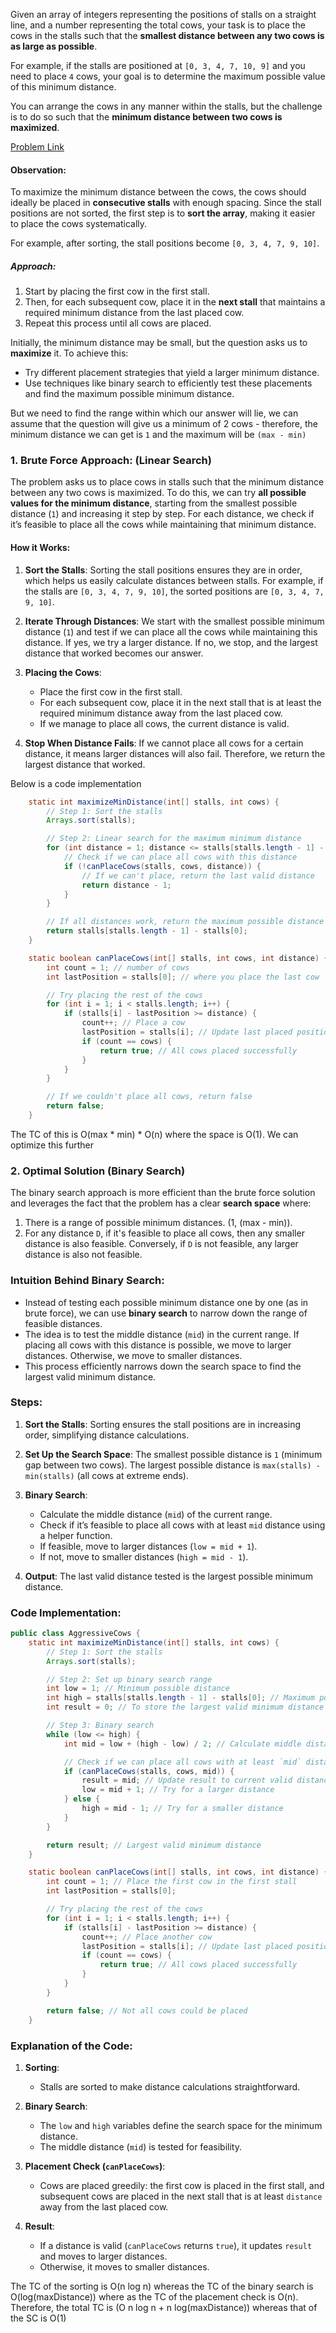 Given an array of integers representing the positions of stalls on a straight line, and a number representing the total cows, your task is to place the cows in the stalls such that the **smallest distance between any two cows is as large as possible**.

For example, if the stalls are positioned at `[0, 3, 4, 7, 10, 9]` and you need to place `4` cows, your goal is to determine the maximum possible value of this minimum distance.

You can arrange the cows in any manner within the stalls, but the challenge is to do so such that the **minimum distance between two cows is maximized**.

[Problem Link](https://bit.ly/42Vqzu9)

#### Observation:

To maximize the minimum distance between the cows, the cows should ideally be placed in **consecutive stalls** with enough spacing. Since the stall positions are not sorted, the first step is to **sort the array**, making it easier to place the cows systematically.

For example, after sorting, the stall positions become `[0, 3, 4, 7, 9, 10]`.

##### Approach:

1. Start by placing the first cow in the first stall.
2. Then, for each subsequent cow, place it in the **next stall** that maintains a required minimum distance from the last placed cow.
3. Repeat this process until all cows are placed.

Initially, the minimum distance may be small, but the question asks us to **maximize** it. To achieve this:

- Try different placement strategies that yield a larger minimum distance.
- Use techniques like binary search to efficiently test these placements and find the maximum possible minimum distance.

But we need to find the range within which our answer will lie, we can assume that the question will give us a minimum of 2 cows - therefore, the minimum distance we can get is `1` and the maximum will be `(max - min)`

### 1. Brute Force Approach: (Linear Search)

The problem asks us to place cows in stalls such that the minimum distance between any two cows is maximized. To do this, we can try **all possible values for the minimum distance**, starting from the smallest possible distance (`1`) and increasing it step by step. For each distance, we check if it’s feasible to place all the cows while maintaining that minimum distance.

#### How it Works:

1. **Sort the Stalls**: Sorting the stall positions ensures they are in order, which helps us easily calculate distances between stalls. For example, if the stalls are `[0, 3, 4, 7, 9, 10]`, the sorted positions are `[0, 3, 4, 7, 9, 10]`.

2. **Iterate Through Distances**: We start with the smallest possible minimum distance (`1`) and test if we can place all the cows while maintaining this distance. If yes, we try a larger distance. If no, we stop, and the largest distance that worked becomes our answer.

3. **Placing the Cows**:
    
    - Place the first cow in the first stall.
    - For each subsequent cow, place it in the next stall that is at least the required minimum distance away from the last placed cow.
    - If we manage to place all cows, the current distance is valid.
4. **Stop When Distance Fails**: If we cannot place all cows for a certain distance, it means larger distances will also fail. Therefore, we return the largest distance that worked.

Below is a code implementation

```java
    static int maximizeMinDistance(int[] stalls, int cows) {
        // Step 1: Sort the stalls
        Arrays.sort(stalls);

        // Step 2: Linear search for the maximum minimum distance
        for (int distance = 1; distance <= stalls[stalls.length - 1] - stalls[0]; distance++) {
            // Check if we can place all cows with this distance
            if (!canPlaceCows(stalls, cows, distance)) {
                // If we can't place, return the last valid distance
                return distance - 1;
            }
        }

        // If all distances work, return the maximum possible distance
        return stalls[stalls.length - 1] - stalls[0];
    }

    static boolean canPlaceCows(int[] stalls, int cows, int distance) {
        int count = 1; // number of cows
        int lastPosition = stalls[0]; // where you place the last cow

        // Try placing the rest of the cows
        for (int i = 1; i < stalls.length; i++) {
            if (stalls[i] - lastPosition >= distance) {
                count++; // Place a cow
                lastPosition = stalls[i]; // Update last placed position
                if (count == cows) {
                    return true; // All cows placed successfully
                }
            }
        }

        // If we couldn't place all cows, return false
        return false;
    }
```

The TC of this is O(max * min) * O(n) where the space is O(1). We can optimize this further

### 2. Optimal Solution (Binary Search)

The binary search approach is more efficient than the brute force solution and leverages the fact that the problem has a clear **search space** where:

1. There is a range of possible minimum distances. (1, (max - min)).
2. For any distance `D`, if it's feasible to place all cows, then any smaller distance is also feasible. Conversely, if `D` is not feasible, any larger distance is also not feasible.

### Intuition Behind Binary Search:

- Instead of testing each possible minimum distance one by one (as in brute force), we can use **binary search** to narrow down the range of feasible distances.
- The idea is to test the middle distance (`mid`) in the current range. If placing all cows with this distance is possible, we move to larger distances. Otherwise, we move to smaller distances.
- This process efficiently narrows down the search space to find the largest valid minimum distance.
### Steps:

1. **Sort the Stalls**: Sorting ensures the stall positions are in increasing order, simplifying distance calculations.
    
2. **Set Up the Search Space**: The smallest possible distance is `1` (minimum gap between two cows). The largest possible distance is `max(stalls) - min(stalls)` (all cows at extreme ends).
    
3. **Binary Search**:
    
    - Calculate the middle distance (`mid`) of the current range.
    - Check if it’s feasible to place all cows with at least `mid` distance using a helper function.
    - If feasible, move to larger distances (`low = mid + 1`).
    - If not, move to smaller distances (`high = mid - 1`).
4. **Output**: The last valid distance tested is the largest possible minimum distance.

### Code Implementation:

```java
public class AggressiveCows {
    static int maximizeMinDistance(int[] stalls, int cows) {
        // Step 1: Sort the stalls
        Arrays.sort(stalls);

        // Step 2: Set up binary search range
        int low = 1; // Minimum possible distance
        int high = stalls[stalls.length - 1] - stalls[0]; // Maximum possible distance
        int result = 0; // To store the largest valid minimum distance

        // Step 3: Binary search
        while (low <= high) {
            int mid = low + (high - low) / 2; // Calculate middle distance

            // Check if we can place all cows with at least `mid` distance
            if (canPlaceCows(stalls, cows, mid)) {
                result = mid; // Update result to current valid distance
                low = mid + 1; // Try for a larger distance
            } else {
                high = mid - 1; // Try for a smaller distance
            }
        }

        return result; // Largest valid minimum distance
    }

    static boolean canPlaceCows(int[] stalls, int cows, int distance) {
        int count = 1; // Place the first cow in the first stall
        int lastPosition = stalls[0];

        // Try placing the rest of the cows
        for (int i = 1; i < stalls.length; i++) {
            if (stalls[i] - lastPosition >= distance) {
                count++; // Place another cow
                lastPosition = stalls[i]; // Update last placed position
                if (count == cows) {
                    return true; // All cows placed successfully
                }
            }
        }

        return false; // Not all cows could be placed
    }
```

### Explanation of the Code:

1. **Sorting**:
    
    - Stalls are sorted to make distance calculations straightforward.
2. **Binary Search**:
    
    - The `low` and `high` variables define the search space for the minimum distance.
    - The middle distance (`mid`) is tested for feasibility.
3. **Placement Check (`canPlaceCows`)**:
    
    - Cows are placed greedily: the first cow is placed in the first stall, and subsequent cows are placed in the next stall that is at least `distance` away from the last placed cow.
4. **Result**:
    
    - If a distance is valid (`canPlaceCows` returns `true`), it updates `result` and moves to larger distances.
    - Otherwise, it moves to smaller distances.

The TC of the sorting is O(n log n) whereas the TC of the binary search is O(log(maxDistance)) where as the TC of the placement  check is O(n). Therefore, the total TC is (O n log n + n log(maxDistance)) whereas that of the SC is O(1)
